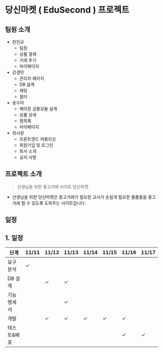 # 당신마켓 ( EduSecond ) 프로젝트

## 팀원 소개
  - 한인규
    - 팀장
    - 상품 결제
    - 거래 후기
    - 마이페이지
  - 강경민
    - 관리자 페이지
    - DB 설계
    - 채팅
    - 필터
  - 송수미
    - 페이징 공통모듈 설계
    - 상품 상세
    - 찜목록
    - 마이페이지
  - 최사랑
    - 프론트엔드 퍼블리싱
    - 회원가입 및 로그인
    - 회사 소개
    - 공지 사항

## 프로젝트 소개
> 선생님을 위한 중고거래 사이트 당신마켓
- 선생님을 위한 당신마켓은 중고거래가 필요한 교사가 손쉽게 필요한 물품들을 중고거래 할 수 있도록 도와주는 사이트입니다.

## 일정

## 1. 일정

| 단계     | 11/11 | 11/12 | 11/13 | 11/14 | 11/15 | 11/16 | 11/17 |
| ------ | ----- | ----- | ----- | ----- | ----- | ----- | ----- |
| 요구분석   | ✓     |       |       |       |       |       |       |
| DB 설계  |       | ✓     | ✓     |       |       |       |       |
| 기능 명세서 |       |       | ✓     |       |       |       |       |
| 개발     |       | ✓     | ✓     | ✓     | ✓     | ✓     |       |
| 테스트&배포 |       |       |       |       |       | ✓     | ✓     |
